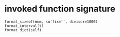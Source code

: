 # invoked function signature

```text
format_sizeof(num, suffix='', divisor=1000)
format_interval(t)
format_dict(self)
```